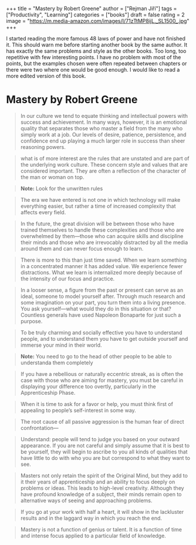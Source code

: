 +++
title = "Mastery by Robert Greene"
author = ["Rejman Jiří"]
tags = ["Productivity", "Learning"]
categories = ["books"]
draft = false
rating = 2
image = "https://m.media-amazon.com/images/I/71zTtMP8ijL._SL1500_.jpg"
+++

I started reading the more famous 48 laws of power and have not finished it. This should warn me before starting another book by the same author. It has exactly the same problems and style as the other books. Too long, too repetitive with few interesting points. I have no problem with most of the points, but the examples chosen were often repeated between chapters or there were two where one would be good enough. I would like to read a more edited version of this book.

<!--more-->

# Mastery by Robert Greene

> In our culture we tend to equate thinking and intellectual powers with success and achievement. In many ways, however, it is an emotional quality that separates those who master a field from the many who simply work at a job. Our levels of desire, patience, persistence, and confidence end up playing a much larger role in success than sheer reasoning powers.


> what is of more interest are the rules that are unstated and are part of the underlying work culture. These concern style and values that are considered important. They are often a reflection of the character of the man or woman on top.

> **Note:** Look for the unwritten rules

> The era we have entered is not one in which technology will make everything easier, but rather a time of increased complexity that affects every field.

> In the future, the great division will be between those who have trained themselves to handle these complexities and those who are overwhelmed by them—those who can acquire skills and discipline their minds and those who are irrevocably distracted by all the media around them and can never focus enough to learn.


> There is more to this than just time saved. When we learn something in a concentrated manner it has added value. We experience fewer distractions. What we learn is internalized more deeply because of the intensity of our focus and practice.


> In a looser sense, a figure from the past or present can serve as an ideal, someone to model yourself after. Through much research and some imagination on your part, you turn them into a living presence. You ask yourself—what would they do in this situation or that? Countless generals have used Napoleon Bonaparte for just such a purpose.

> To be truly charming and socially effective you have to understand people, and to understand them you have to get outside yourself and immerse your mind in their world.

> **Note:** You need to go to the head of other people to be able to understanda them completely


> If you have a rebellious or naturally eccentric streak, as is often the case with those who are aiming for mastery, you must be careful in displaying your difference too overtly, particularly in the Apprenticeship Phase.


> When it is time to ask for a favor or help, you must think first of appealing to people’s self-interest in some way.

> The root cause of all passive aggression is the human fear of direct confrontation—

> Understand: people will tend to judge you based on your outward appearance. If you are not careful and simply assume that it is best to be yourself, they will begin to ascribe to you all kinds of qualities that have little to do with who you are but correspond to what they want to see.

> Masters not only retain the spirit of the Original Mind, but they add to it their years of apprenticeship and an ability to focus deeply on problems or ideas. This leads to high-level creativity. Although they have profound knowledge of a subject, their minds remain open to alternative ways of seeing and approaching problems.


> If you go at your work with half a heart, it will show in the lackluster results and in the laggard way in which you reach the end.


> Mastery is not a function of genius or talent. It is a function of time and intense focus applied to a particular field of knowledge.
